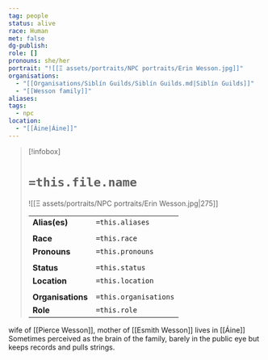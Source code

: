 ```yaml
---
tag: people
status: alive
race: Human
met: false
dg-publish: 
role: []
pronouns: she/her
portrait: "![[Ξ assets/portraits/NPC portraits/Erin Wesson.jpg]]"
organisations:
  - "[[Organisations/Siblín Guilds/Siblín Guilds.md|Siblín Guilds]]"
  - "[[Wesson family]]"
aliases: 
tags:
  - npc
location:
  - "[[Áine|Áine]]"
---
```


> [!infobox] 
> 
> # `=this.file.name`
> ![[Ξ assets/portraits/NPC portraits/Erin Wesson.jpg|275]]
> 
> | | |
> | --- | --- |
> | **Alias(es)** | `=this.aliases` |
> | | | 
> | **Race** | `=this.race` |
> | **Pronouns** | `=this.pronouns` |
> | | | 
> | **Status** | `=this.status` | 
> | **Location** | `=this.location` |
> | | | 
> | **Organisations** | `=this.organisations` |
> | **Role** | `=this.role` |

wife of [[Pierce Wesson]], mother of [[Esmith Wesson]] 
lives in [[Áine]] 
Sometimes perceived as the brain of the family, barely in the public eye but keeps records and pulls strings. 